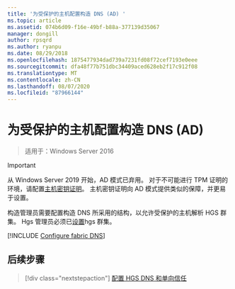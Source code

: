 ```yaml
---
title: '为受保护的主机配置构造 DNS (AD) '
ms.topic: article
ms.assetid: 074b6d09-f16e-49bf-b88a-377139d35067
manager: dongill
author: rpsqrd
ms.author: ryanpu
ms.date: 08/29/2018
ms.openlocfilehash: 1875477934dad739a7231fd08f72cef7193e0eee
ms.sourcegitcommit: dfa48f77b751dbc34409aced628eb2f17c912f08
ms.translationtype: MT
ms.contentlocale: zh-CN
ms.lasthandoff: 08/07/2020
ms.locfileid: "87966144"
---
```

# <a name="configure-the-fabric-dns-for-guarded-hosts-ad"></a>为受保护的主机配置构造 DNS (AD) 

>适用于：Windows Server 2016


>[!IMPORTANT]
>从 Windows Server 2019 开始，AD 模式已弃用。 对于不可能进行 TPM 证明的环境，请配置[主机密钥证明](guarded-fabric-initialize-hgs-key-mode.md)。 主机密钥证明向 AD 模式提供类似的保障，并更易于设置。

构造管理员需要配置构造 DNS 所采用的结构，以允许受保护的主机解析 HGS 群集。
Hgs 管理员必须已[设置](/WindowsServerDocs/virtualization/guarded-fabric-shielded-vm/guarded-fabric-setting-up-the-host-guardian-service-hgs.md)hgs 群集。



[!INCLUDE [Configure fabric DNS](../../../includes/guarded-fabric-configure-fabric-dns.md)]


## <a name="next-step"></a>后续步骤

> [!div class="nextstepaction"]
> [配置 HGS DNS 和单向信任](guarded-fabric-configure-dns-forwarding-and-trust.md)
